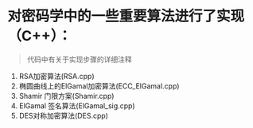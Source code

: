 # 对密码学中的一些重要算法进行了实现（C++）： 
> 代码中有关于实现步骤的详细注释

  1. RSA加密算法(RSA.cpp)
  2. 椭圆曲线上的ElGamal加密算法(ECC_ElGamal.cpp)
  3. Shamir 门限方案(Shamir.cpp)
  4. ElGamal 签名算法(ElGamal_sig.cpp)
  5. DES对称加密算法(DES.cpp)
